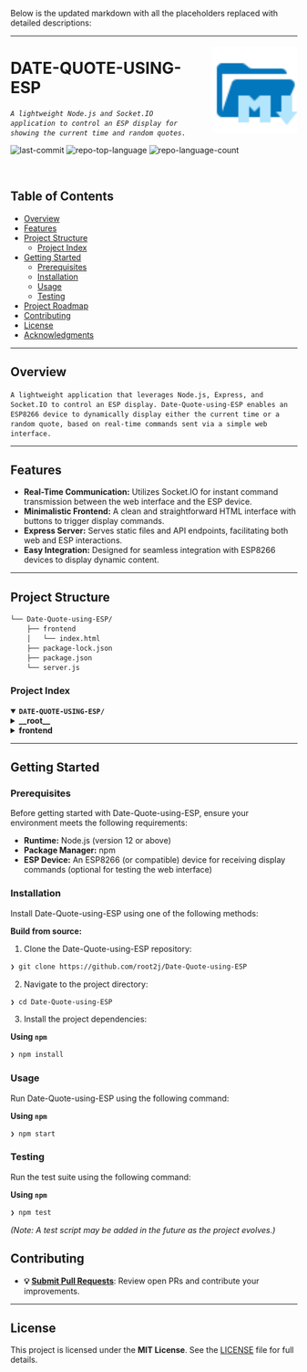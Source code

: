 Below is the updated markdown with all the placeholders replaced with detailed descriptions:

---

<div align="left" style="position: relative;">
<img src="https://raw.githubusercontent.com/PKief/vscode-material-icon-theme/ec559a9f6bfd399b82bb44393651661b08aaf7ba/icons/folder-markdown-open.svg" align="right" width="30%" style="margin: -20px 0 0 20px;">
<h1>DATE-QUOTE-USING-ESP</h1>
<p align="left">
	<em><code>A lightweight Node.js and Socket.IO application to control an ESP display for showing the current time and random quotes.</code></em>
</p>
<p align="left">
	<img src="https://img.shields.io/github/last-commit/root2j/Date-Quote-using-ESP?style=default&logo=git&logoColor=white&color=0080ff" alt="last-commit">
	<img src="https://img.shields.io/github/languages/top/root2j/Date-Quote-using-ESP?style=default&color=0080ff" alt="repo-top-language">
	<img src="https://img.shields.io/github/languages/count/root2j/Date-Quote-using-ESP?style=default&color=0080ff" alt="repo-language-count">
</p>
</div>
<br clear="right">

##  Table of Contents

- [ Overview](#-overview)
- [ Features](#-features)
- [ Project Structure](#-project-structure)
  - [ Project Index](#-project-index)
- [ Getting Started](#-getting-started)
  - [ Prerequisites](#-prerequisites)
  - [ Installation](#-installation)
  - [ Usage](#-usage)
  - [ Testing](#-testing)
- [ Project Roadmap](#-project-roadmap)
- [ Contributing](#-contributing)
- [ License](#-license)
- [ Acknowledgments](#-acknowledgments)

---

##  Overview

<code>A lightweight application that leverages Node.js, Express, and Socket.IO to control an ESP display. Date-Quote-using-ESP enables an ESP8266 device to dynamically display either the current time or a random quote, based on real-time commands sent via a simple web interface.</code>

---

##  Features

- **Real-Time Communication:** Utilizes Socket.IO for instant command transmission between the web interface and the ESP device.
- **Minimalistic Frontend:** A clean and straightforward HTML interface with buttons to trigger display commands.
- **Express Server:** Serves static files and API endpoints, facilitating both web and ESP interactions.
- **Easy Integration:** Designed for seamless integration with ESP8266 devices to display dynamic content.

---

##  Project Structure

```sh
└── Date-Quote-using-ESP/
    ├── frontend
    │   └── index.html
    ├── package-lock.json
    ├── package.json
    └── server.js
```

###  Project Index
<details open>
	<summary><b><code>DATE-QUOTE-USING-ESP/</code></b></summary>
	<details> <!-- __root__ Submodule -->
		<summary><b>__root__</b></summary>
		<blockquote>
			<table>
			<tr>
				<td><b><a href='https://github.com/root2j/Date-Quote-using-ESP/blob/master/package-lock.json'>package-lock.json</a></b></td>
				<td><code>Automatically generated file that locks the versions of project dependencies to ensure consistent installations.</code></td>
			</tr>
			<tr>
				<td><b><a href='https://github.com/root2j/Date-Quote-using-ESP/blob/master/package.json'>package.json</a></b></td>
				<td><code>Contains project metadata, dependencies (Express and Socket.IO), and scripts for building and running the application.</code></td>
			</tr>
			<tr>
				<td><b><a href='https://github.com/root2j/Date-Quote-using-ESP/blob/master/server.js'>server.js</a></b></td>
				<td><code>Main server file that sets up an Express server and Socket.IO for real-time communication between clients and the ESP device.</code></td>
			</tr>
			</table>
		</blockquote>
	</details>
	<details> <!-- frontend Submodule -->
		<summary><b>frontend</b></summary>
		<blockquote>
			<table>
			<tr>
				<td><b><a href='https://github.com/root2j/Date-Quote-using-ESP/blob/master/frontend/index.html'>index.html</a></b></td>
				<td><code>Frontend HTML file providing a user interface with buttons to trigger commands for displaying time or a random quote.</code></td>
			</tr>
			</table>
		</blockquote>
	</details>
</details>

---

##  Getting Started

###  Prerequisites

Before getting started with Date-Quote-using-ESP, ensure your environment meets the following requirements:

- **Runtime:** Node.js (version 12 or above)
- **Package Manager:** npm
- **ESP Device:** An ESP8266 (or compatible) device for receiving display commands (optional for testing the web interface)

###  Installation

Install Date-Quote-using-ESP using one of the following methods:

**Build from source:**

1. Clone the Date-Quote-using-ESP repository:
```sh
❯ git clone https://github.com/root2j/Date-Quote-using-ESP
```

2. Navigate to the project directory:
```sh
❯ cd Date-Quote-using-ESP
```

3. Install the project dependencies:

**Using `npm`** &nbsp; [<img align="center" src="" />]()

```sh
❯ npm install
```

###  Usage

Run Date-Quote-using-ESP using the following command:

**Using `npm`** &nbsp; [<img align="center" src="" />]()

```sh
❯ npm start
```

###  Testing

Run the test suite using the following command:

**Using `npm`** &nbsp; [<img align="center" src="" />]()

```sh
❯ npm test
```
*(Note: A test script may be added in the future as the project evolves.)*

##  Contributing

- **💡 [Submit Pull Requests](https://github.com/root2j/Date-Quote-using-ESP/blob/main/CONTRIBUTING.md)**: Review open PRs and contribute your improvements.

---

##  License

This project is licensed under the **MIT License**. See the [LICENSE](https://choosealicense.com/licenses/mit/) file for full details.

